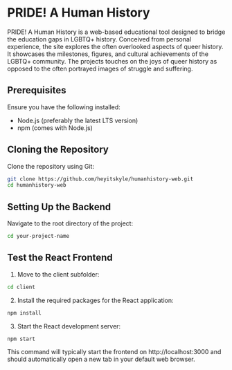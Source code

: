 # PRIDE! A Human History

PRIDE! A Human History is a web-based educational tool designed to bridge the education gaps in LGBTQ+ history. Conceived from personal experience, the site explores the often overlooked aspects of queer history. It showcases the milestones, figures, and cultural achievements of the LGBTQ+ community. The projects touches on the joys of queer history as opposed to the often portrayed images of struggle and suffering.

## Prerequisites
Ensure you have the following installed:

- Node.js (preferably the latest LTS version)
- npm (comes with Node.js)

## Cloning the Repository

Clone the repository using Git:

```sh
git clone https://github.com/heyitskyle/humanhistory-web.git
cd humanhistory-web
```

## Setting Up the Backend
Navigate to the root directory of the project:
```sh
cd your-project-name
```

## Test the React Frontend

1. Move to the client subfolder:

```sh
cd client
```

2. Install the required packages for the React application:

```sh
npm install
```

3. Start the React development server:

```sh
npm start
```

This command will typically start the frontend on http://localhost:3000 and should automatically open a new tab in your default web browser.
